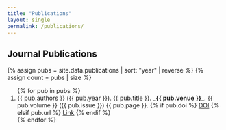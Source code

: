 ```yaml
---
title: "Publications"
layout: single
permalink: /publications/
---
```


## Journal Publications

{% assign pubs = site.data.publications | sort: "year" | reverse %}
{% assign count = pubs | size %}

<ol reversed>
{% for pub in pubs %}
  <li>
    {{ pub.authors }} ({{ pub.year }}). {{ pub.title }}. <strong>_{{ pub.venue }}_</strong>. {{ pub.volume }} ({{ pub.issue }}) {{ pub.page }}.
    {% if pub.doi %}
      <a href="https://doi.org/{{ pub.doi }}" target="_blank">DOI</a>
    {% elsif pub.url %}
      <a href="{{ pub.url }}" target="_blank">Link</a>
    {% endif %}
  </li>
{% endfor %}
</ol>

